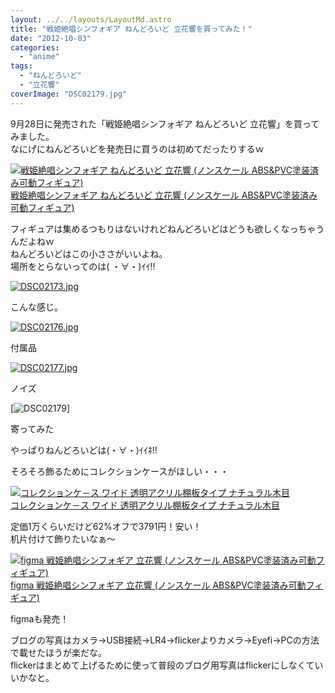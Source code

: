 ```yaml
---
layout: ../../layouts/LayoutMd.astro
title: "戦姫絶唱シンフォギア ねんどろいど 立花響を買ってみた！"
date: "2012-10-03"
categories: 
  - "anime"
tags: 
  - "ねんどろいど"
  - "立花響"
coverImage: "DSC02179.jpg"
---
```


9月28日に発売された「戦姫絶唱シンフォギア ねんどろいど 立花響」を買ってみました。  
なにげにねんどろいどを発売日に買うのは初めてだったりするｗ

[![戦姫絶唱シンフォギア ねんどろいど 立花響 (ノンスケール ABS&PVC塗装済み可動フィギュア)](/wp/images/41inkrl1qvL._SL75_.jpg)  
戦姫絶唱シンフォギア ねんどろいど 立花響 (ノンスケール ABS&PVC塗装済み可動フィギュア)  
](https://www.amazon.co.jp/exec/obidos/ASIN/B007WQYLUA/mizuka123-22/ref=nosim)

フィギュアは集めるつもりはないけれどねんどろいどはどうも欲しくなっちゃうんだよねｗ  
ねんどろいどはこの小ささがいいよね。  
場所をとらないってのは( ・∀・)ｲｲ!!

[![DSC02173.jpg](/wp/images/10325542026_e19d8fd75b.jpg)](http://www.flickr.com/photos/67522130@N08/10325542026/ "DSC02173.jpg")

こんな感じ。

[![DSC02176.jpg](/wp/images/10325544496_8621099e4e.jpg)](http://www.flickr.com/photos/67522130@N08/10325544496/ "DSC02176.jpg")

付属品

[![DSC02177.jpg](/wp/images/10325702273_3b2131950a.jpg)](http://www.flickr.com/photos/67522130@N08/10325702273/ "DSC02177.jpg")

ノイズ

[![DSC02179](/wp/images/DSC02179_thumb.jpg "DSC02179")]

寄ってみた

やっぱりねんどろいどは(・∀・)ｲｲﾈ!!

そろそろ飾るためにコレクションケースがほしい・・・

[![コレクションケ－ス ワイド 透明アクリル棚板タイプ ナチュラル木目](/wp/images/51zL0PPOP6L._SL75_.jpg)  
コレクションケ－ス ワイド 透明アクリル棚板タイプ ナチュラル木目  
](https://www.amazon.co.jp/exec/obidos/ASIN/B000RHKFU6/mizuka123-22/ref=nosim)

定価1万くらいだけど62%オフで3791円！安い！  
机片付けて飾りたいなぁ～

[![figma 戦姫絶唱シンフォギア 立花響 (ノンスケール ABS&PVC塗装済み可動フィギュア)](/wp/images/41rutKfXLiL._SL75_.jpg)  
figma 戦姫絶唱シンフォギア 立花響 (ノンスケール ABS&PVC塗装済み可動フィギュア)  
](https://www.amazon.co.jp/exec/obidos/ASIN/B007WQYLM8/mizuka123-22/ref=nosim)

figmaも発売！

ブログの写真はカメラ→USB接続→LR4→flickerよりカメラ→Eyefi→PCの方法で載せたほうが楽だな。  
flickerはまとめて上げるために使って普段のブログ用写真はflickerにしなくていいかなと。
